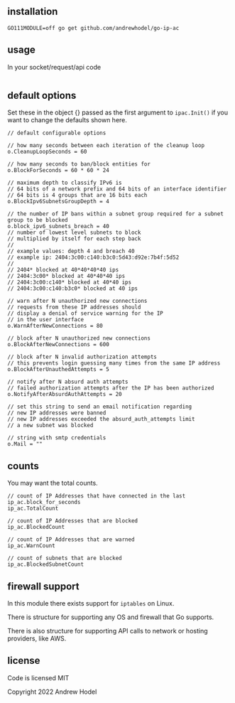 ## installation

```
GO111MODULE=off go get github.com/andrewhodel/go-ip-ac
```

## usage

In your socket/request/api code

```
```

## default options

Set these in the object {} passed as the first argument to `ipac.Init()` if you want to change the defaults shown here.

```
// default configurable options

// how many seconds between each iteration of the cleanup loop
o.CleanupLoopSeconds = 60

// how many seconds to ban/block entities for
o.BlockForSeconds = 60 * 60 * 24

// maximum depth to classify IPv6 is
// 64 bits of a network prefix and 64 bits of an interface identifier
// 64 bits is 4 groups that are 16 bits each
o.BlockIpv6SubnetsGroupDepth = 4

// the number of IP bans within a subnet group required for a subnet group to be blocked
o.block_ipv6_subnets_breach = 40
// number of lowest level subnets to block
// multiplied by itself for each step back
//
// example values: depth 4 and breach 40
// example ip: 2404:3c00:c140:b3c0:5d43:d92e:7b4f:5d52
//
// 2404* blocked at 40*40*40*40 ips
// 2404:3c00* blocked at 40*40*40 ips
// 2404:3c00:c140* blocked at 40*40 ips
// 2404:3c00:c140:b3c0* blocked at 40 ips

// warn after N unauthorized new connections
// requests from these IP addresses should
// display a denial of service warning for the IP
// in the user interface
o.WarnAfterNewConnections = 80

// block after N unauthorized new connections
o.BlockAfterNewConnections = 600

// block after N invalid authorization attempts
// this prevents login guessing many times from the same IP address
o.BlockAfterUnauthedAttempts = 5

// notify after N absurd auth attempts
// failed authorization attempts after the IP has been authorized
o.NotifyAfterAbsurdAuthAttempts = 20

// set this string to send an email notification regarding
// new IP addresses were banned
// new IP addresses exceeded the absurd_auth_attempts limit
// a new subnet was blocked

// string with smtp credentials
o.Mail = ""
```

## counts

You may want the total counts.

```
// count of IP Addresses that have connected in the last ip_ac.block_for_seconds
ip_ac.TotalCount

// count of IP Addresses that are blocked
ip_ac.BlockedCount

// count of IP Addresses that are warned
ip_ac.WarnCount

// count of subnets that are blocked
ip_ac.BlockedSubnetCount
```

## firewall support

In this module there exists support for `iptables` on Linux.

There is structure for supporting any OS and firewall that Go supports.

There is also structure for supporting API calls to network or hosting providers, like AWS.

## license

Code is licensed MIT

Copyright 2022 Andrew Hodel
